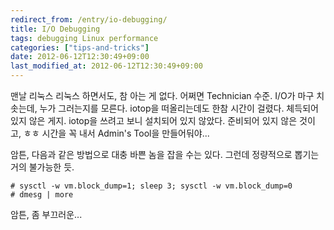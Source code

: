 ```yaml
---
redirect_from: /entry/io-debugging/
title: I/O Debugging
tags: debugging Linux performance
categories: ["tips-and-tricks"]
date: 2012-06-12T12:30:49+09:00
last_modified_at: 2012-06-12T12:30:49+09:00
---
```

맨날 리눅스 리눅스 하면서도, 참 아는 게 없다. 어쩌면 Technician 수준.
I/O가 마구 치솟는데, 누가 그러는지를 모른다. iotop을 떠올리는데도 한참
시간이 걸렸다. 체득되어있지 않은 게지. iotop을 쓰려고 보니 설치되어
있지 않았다. 준비되어 있지 않은 것이고, ㅎㅎ 시간을 꼭 내서 Admin's
Tool을 만들어둬야...

암튼, 다음과 같은 방법으로 대충 바쁜 놈을 잡을 수는 있다. 그런데
정량적으로 뽑기는 거의 불가능한 듯.

```console
# sysctl -w vm.block_dump=1; sleep 3; sysctl -w vm.block_dump=0
# dmesg | more
```

암튼, 좀 부끄러운...


